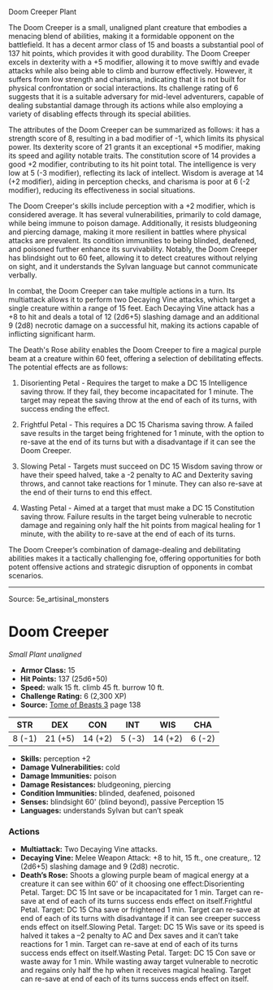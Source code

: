 <MonsterName/>Doom Creeper</MonsterName>
<CreatureType/>Plant</CreatureType>

<summary>The Doom Creeper is a small, unaligned plant creature that embodies a menacing blend of abilities, making it a formidable opponent on the battlefield. It has a decent armor class of 15 and boasts a substantial pool of 137 hit points, which provides it with good durability. The Doom Creeper excels in dexterity with a +5 modifier, allowing it to move swiftly and evade attacks while also being able to climb and burrow effectively. However, it suffers from low strength and charisma, indicating that it is not built for physical confrontation or social interactions. Its challenge rating of 6 suggests that it is a suitable adversary for mid-level adventurers, capable of dealing substantial damage through its actions while also employing a variety of disabling effects through its special abilities.</summary>

<detail>

The attributes of the Doom Creeper can be summarized as follows: it has a strength score of 8, resulting in a bad modifier of -1, which limits its physical power. Its dexterity score of 21 grants it an exceptional +5 modifier, making its speed and agility notable traits. The constitution score of 14 provides a good +2 modifier, contributing to its hit point total. The intelligence is very low at 5 (-3 modifier), reflecting its lack of intellect. Wisdom is average at 14 (+2 modifier), aiding in perception checks, and charisma is poor at 6 (-2 modifier), reducing its effectiveness in social situations.

The Doom Creeper's skills include perception with a +2 modifier, which is considered average. It has several vulnerabilities, primarily to cold damage, while being immune to poison damage. Additionally, it resists bludgeoning and piercing damage, making it more resilient in battles where physical attacks are prevalent. Its condition immunities to being blinded, deafened, and poisoned further enhance its survivability. Notably, the Doom Creeper has blindsight out to 60 feet, allowing it to detect creatures without relying on sight, and it understands the Sylvan language but cannot communicate verbally.

In combat, the Doom Creeper can take multiple actions in a turn. Its multiattack allows it to perform two Decaying Vine attacks, which target a single creature within a range of 15 feet. Each Decaying Vine attack has a +8 to hit and deals a total of 12 (2d6+5) slashing damage and an additional 9 (2d8) necrotic damage on a successful hit, making its actions capable of inflicting significant harm.

The Death's Rose ability enables the Doom Creeper to fire a magical purple beam at a creature within 60 feet, offering a selection of debilitating effects. The potential effects are as follows: 

1. Disorienting Petal - Requires the target to make a DC 15 Intelligence saving throw. If they fail, they become incapacitated for 1 minute. The target may repeat the saving throw at the end of each of its turns, with success ending the effect.

2. Frightful Petal - This requires a DC 15 Charisma saving throw. A failed save results in the target being frightened for 1 minute, with the option to re-save at the end of its turns but with a disadvantage if it can see the Doom Creeper.

3. Slowing Petal - Targets must succeed on DC 15 Wisdom saving throw or have their speed halved, take a -2 penalty to AC and Dexterity saving throws, and cannot take reactions for 1 minute. They can also re-save at the end of their turns to end this effect.

4. Wasting Petal - Aimed at a target that must make a DC 15 Constitution saving throw. Failure results in the target being vulnerable to necrotic damage and regaining only half the hit points from magical healing for 1 minute, with the ability to re-save at the end of each of its turns.

The Doom Creeper’s combination of damage-dealing and debilitating abilities makes it a tactically challenging foe, offering opportunities for both potent offensive actions and strategic disruption of opponents in combat scenarios.</detail>



---

Source: 5e_artisinal_monsters

# Doom Creeper

*Small* *Plant* *unaligned*

- **Armor Class:** 15
- **Hit Points:** 137 (25d6+50)
- **Speed:** walk 15 ft. climb 45 ft. burrow 10 ft.
- **Challenge Rating:** 6 (2,300 XP)
- **Source:** [Tome of Beasts 3](https://koboldpress.com/kpstore/product/tome-of-beasts-3-for-5th-edition/) page 138

| STR | DEX | CON | INT | WIS | CHA |
| --- | --- | --- | --- | --- | --- |
| 8 (-1) | 21 (+5) | 14 (+2) | 5 (-3) | 14 (+2) | 6 (-2) |

- **Skills:** perception +2
- **Damage Vulnerabilities:** cold
- **Damage Immunities:** poison
- **Damage Resistances:** bludgeoning, piercing
- **Condition Immunities:** blinded, deafened, poisoned
- **Senses:** blindsight 60' (blind beyond), passive Perception 15
- **Languages:** understands Sylvan but can’t speak

### Actions

- **Multiattack:** Two Decaying Vine attacks.
- **Decaying Vine:** Melee Weapon Attack: +8 to hit, 15 ft., one creature,. 12 (2d6+5) slashing damage and 9 (2d8) necrotic.
- **Death’s Rose:** Shoots a glowing purple beam of magical energy at a creature it can see within 60' of it choosing one effect:Disorienting Petal. Target: DC 15 Int save or be incapacitated for 1 min. Target can re-save at end of each of its turns success ends effect on itself.Frightful Petal. Target: DC 15 Cha save or frightened 1 min. Target can re-save at end of each of its turns with disadvantage if it can see creeper success ends effect on itself.Slowing Petal. Target: DC 15 Wis save or its speed is halved it takes a –2 penalty to AC and Dex saves and it can’t take reactions for 1 min. Target can re-save at end of each of its turns success ends effect on itself.Wasting Petal. Target: DC 15 Con save or waste away for 1 min. While wasting away target vulnerable to necrotic and regains only half the hp when it receives magical healing. Target can re-save at end of each of its turns success ends effect on itself.




